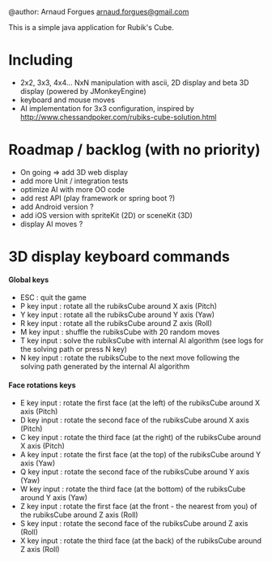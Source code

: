 @author: Arnaud Forgues <arnaud.forgues@gmail.com>

This is a simple java application for Rubik's Cube.

# Including
- 2x2, 3x3, 4x4... NxN manipulation with ascii, 2D display and beta 3D display (powered by JMonkeyEngine)
- keyboard and mouse moves
- AI implementation for 3x3 configuration, inspired by http://www.chessandpoker.com/rubiks-cube-solution.html

# Roadmap / backlog (with no priority)
- On going => add 3D web display 
- add more Unit / integration tests
- optimize AI with more OO code
- add rest API (play framework or spring boot ?)
- add Android version ? 
- add iOS version with spriteKit (2D) or sceneKit (3D)
- display AI moves ? 

# 3D display keyboard commands
#### Global keys
- ESC : quit the game
- P key input : rotate all the rubiksCube around X axis (Pitch)
- Y key input : rotate all the rubiksCube around Y axis (Yaw)
- R key input : rotate all the rubiksCube around Z axis (Roll)
- M key input : shuffle the rubiksCube with 20 random moves 
- T key input : solve the rubiksCube with internal AI algorithm (see logs for the solving path or press N key)
- N key input : rotate the rubiksCube to the next move following the solving path generated by the internal AI algorithm

#### Face rotations keys

- E key input : rotate the first face (at the left) of the rubiksCube around X axis (Pitch)
- D key input : rotate the second face of the rubiksCube around X axis (Pitch)
- C key input : rotate the third face (at the right) of the rubiksCube around X axis (Pitch) 
- A key input : rotate the first face (at the top) of the rubiksCube around Y axis (Yaw)
- Q key input : rotate the second face of the rubiksCube around Y axis (Yaw)
- W key input : rotate the third face (at the bottom) of the rubiksCube around Y axis (Yaw)
- Z key input : rotate the first face (at the front  - the nearest from you) of the rubiksCube around Z axis (Roll)
- S key input : rotate the second face of the rubiksCube around Z axis (Roll)
- X key input : rotate the third face (at the back) of the rubiksCube around Z axis (Roll)